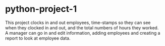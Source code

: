 # python-project-1
This project clocks in and out employees, time-stamps so they can see when they clocked in and out, and the total numbers of hours they worked. A manager can go in and edit information, adding employees and creating a report to look at employee data.
